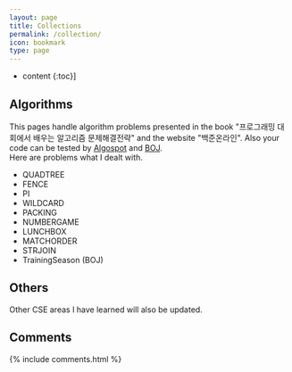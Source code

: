 ```yaml
---
layout: page
title: Collections
permalink: /collection/
icon: bookmark
type: page
---
```


* content
{:toc}]

## Algorithms
This pages handle algorithm problems presented in the book "프로그래밍 대회에서 배우는 알고리즘 문제해결전략" and the website "백준온라인". Also your code can be tested by [Algospot](https://algospot.com) and [BOJ](https://www.acmicpc.net/).
<br> Here are problems what I dealt with.

* QUADTREE
* FENCE
* PI
* WILDCARD
* PACKING
* NUMBERGAME
* LUNCHBOX
* MATCHORDER
* STRJOIN
* TrainingSeason (BOJ)


## Others
Other CSE areas I have learned will also be updated.


## Comments

{% include comments.html %}
